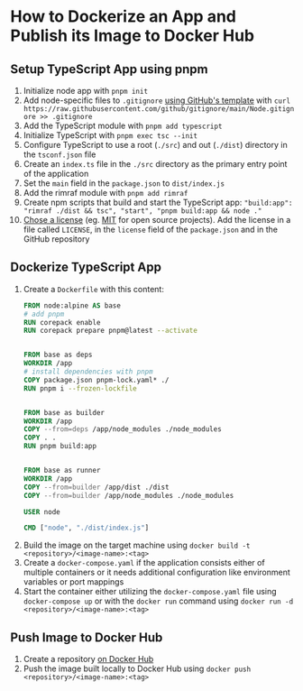 # How to Dockerize an App and Publish its Image to Docker Hub

## Setup TypeScript App using pnpm

1. Initialize node app with `pnpm init`
1. Add node-specific files to `.gitignore`
   [using GitHub's template](https://raw.githubusercontent.com/github/gitignore/main/Node.gitignore)
   with
   `curl https://raw.githubusercontent.com/github/gitignore/main/Node.gitignore >> .gitignore`
1. Add the TypeScript module with `pnpm add typescript`
1. Initialize TypeScript with `pnpm exec tsc --init`
1. Configure TypeScript to use a root (`./src`) and out (`./dist`) directory in
   the `tsconf.json` file
1. Create an `index.ts` file in the `./src` directory as the primary entry point
   of the application
1. Set the `main` field in the `package.json` to `dist/index.js`
1. Add the rimraf module with `pnpm add rimraf`
1. Create npm scripts that build and start the TypeScript app:
   `"build:app": "rimraf ./dist && tsc", "start", "pnpm build:app && node ."`
1. [Chose a license](https://choosealicense.com) (eg.
   [MIT](https://choosealicense.com/licenses/mit) for open source projects). Add
   the license in a file called `LICENSE`, in the `license` field of the
   `package.json` and in the GitHub repository

## Dockerize TypeScript App

1. Create a `Dockerfile` with this content:
   ```Dockerfile
   FROM node:alpine AS base
   # add pnpm
   RUN corepack enable
   RUN corepack prepare pnpm@latest --activate


   FROM base as deps
   WORKDIR /app
   # install dependencies with pnpm
   COPY package.json pnpm-lock.yaml* ./
   RUN pnpm i --frozen-lockfile


   FROM base as builder
   WORKDIR /app
   COPY --from=deps /app/node_modules ./node_modules
   COPY . .
   RUN pnpm build:app


   FROM base as runner
   WORKDIR /app
   COPY --from=builder /app/dist ./dist
   COPY --from=builder /app/node_modules ./node_modules

   USER node

   CMD ["node", "./dist/index.js"]
   ```
1. Build the image on the target machine using
   `docker build -t <repository>/<image-name>:<tag>`
1. Create a `docker-compose.yaml` if the application consists either of multiple
   containers or it needs additional configuration like environment variables or
   port mappings
1. Start the container either utilizing the `docker-compose.yaml` file using
   `docker-compose up` or with the `docker run` command using
   `docker run -d <repository>/<image-name>:<tag>`

## Push Image to Docker Hub

1. Create a repository [on Docker Hub](https://hub.docker.com/repository/create)
1. Push the image built locally to Docker Hub using
   `docker push <repository>/<image-name>:<tag>`

